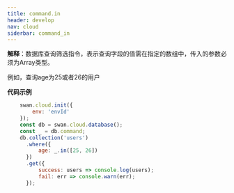 ```yaml
---
title: command.in
header: develop
nav: cloud
siderbar: command_in
---
```

 
 

**解释**：数据库查询筛选指令，表示查询字段的值需在指定的数组中，传入的参数必须为Array类型。

例如，查询age为25或者26的用户

**代码示例**

```js
    swan.cloud.init({
        env: 'envId'
    });
    const db = swan.cloud.database();
    const _ = db.command;
    db.collection('users')
      .where({
          age: _.in([25, 26])
      })
      .get({
          success: users => console.log(users);
          fail: err => console.warn(err);
      });
```

